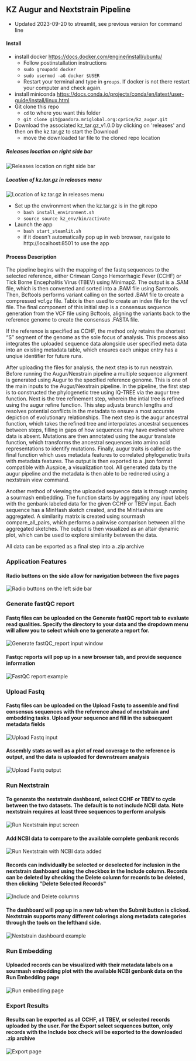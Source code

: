 ## KZ Augur and Nextstrain Pipeline

* Updated 2023-09-20 to streamlit, see previous version for command line

#### Install
- install docker https://docs.docker.com/engine/install/ubuntu/
    - Follow postinstallation instructions
    - `sudo groupadd docker`
    - `sudo usermod -aG docker $USER`
    - Restart your terminal and type in `groups`. If docker is not there restart your computer and check again.
- install miniconda https://docs.conda.io/projects/conda/en/latest/user-guide/install/linux.html
- Git clone this repo
    - `cd` to where you want this folder
    - `git clone git@pandora.mriglobal.org:cprice/kz_augur.git`
- Download the associated kz_tar.gz_v1.0.0 by clicking on 'releases' and then on the kz.tar.gz to start the Download
    - move the downloaded tar file to the cloned repo location

##### Releases location on right side bar

![Releases location on right side bar](img/releases.png)

##### Location of kz.tar.gz in releases menu

![Location of kz.tar.gz in releases menu](img/releases_2.png)

- Set up the environment when the kz.tar.gz is in the git repo
    - `bash install_environment.sh`
    - `source source kz_env/bin/activate`
- Launch the app
    - `bash start_steamlit.sh`
    - if it doesn't automatically pop up in web browser, navigate to http://localhost:8501 to use the app


#### Process Description
The pipeline begins with the mapping of the fastq sequences to the selected reference, either Crimean Congo Hemorrhagic Fever (CCHF) or Tick Borne Encephalitis Virus (TBEV) using Minimap2. The output is a .SAM file, which is then converted and sorted into a .BAM file using Samtools. Then, Bcftools performs variant calling on the sorted .BAM file to create a compressed vcf.gz file. Tabix is then used to create an index file for the vcf file. The final component of this initial step is a consensus sequence generation from the VCF file using Bcftools, aligning the variants back to the reference genome to create the consensus .FASTA file.

If the reference is specified as CCHF, the method only retains the shortest “S” segment of the genome as the sole focus of analysis. This process also integrates the uploaded sequence data alongside user specified meta data into an existing metadata table, which ensures each unique entry has a unqiue identifier for future runs. 

After uploading the files for analysis, the next step is to run nexstrain. Before running the Augur/Nexstrain pipeline a multiple sequence alignment is generated using Augur to the specified reference genome. This is one of the main inputs to the Augur/Nexstrain pipeline. In the pipeline, the first step is to constructed the phylogenetic tree using IQ-TREE via the augur tree function. Next is the tree refinement step, wherein the intial tree is refined using the augur refine function. This step adjusts branch lengths and resolves potential conflicts in the metadata to ensure a most accurate depiction of evolutionary relationships. The next step is the augur ancestral function, which takes the refined tree and interpolates ancestral sequences between steps, filling in gaps of how sequences may have evolved where data is absent. Mutations are then annotated using the augur translate function, which transforms the ancestral sequences into amino acid representations to identify mutations. Finally, augur traits is called as the final function which uses metadata features to correlated phylogenetic traits with metadata features. The output is then exported to a .json format compatible with Auspice, a visualization tool. All generated data by the augur pipeline and the metadata is then able to be rednered using a nextstrain view command. 

Another method of viewing the uploaded sequence data is through running a sourmash embedding. The function starts by aggregating any input labels with the genbank labeled data for the given CCHF or TBEV input. Each sequence has a MinHash sketch created, and the MinHashes are aggregated. A similarity matrix is created using sourmash compare_all_pairs, which performs a pairwise comparison between all the aggregated sketches. The output is then visualized as an altair dynamic plot, which can be used to explore similarity between the data.

All data can be exported as a final step into a .zip archive


### Application Features
#### Radio buttons on the side allow for navigation between the five pages

![Radio buttons on the left side bar](img/radio_buttons.png)

### Generate fastQC report
#### Fastq files can be uploaded on the Generate fastQC report tab to evaluate read qualities. Specify the directory to your data and the dropdown menu will allow you to select which one to generate a report for.

![Generate fastQC_report input window](img/generate_fastq_report.png)

#### Fastqc reports will pop up in a new browser tab, and provide sequence information

![FastQC report example](img/fastQC_output.png)

### Upload Fastq
#### Fastq files can be uploaded on the Upload Fastq to assemble and find consensus sequences with the reference ahead of nextstrain and embedding tasks. Upload your sequence and fill in the subsequent metadata fields

![Upload Fastq input](img/upload_fastq_input.png)

#### Assembly stats as well as a plot of read coverage to the reference is output, and the data is uploaded for downstream analysis

![Upload Fastq output](img/upload_fastq_out.png)

### Run Nextstrain
#### To generate the nextstrain dashboard, select CCHF or TBEV to cycle between the two datasets. The default is to not include NCBI data. Note nextstrain requires at least three sequences to perform analysis

![Run Nextstrain input screen](img/run_nextstrain_no_NCBI.png)

#### Add NCBI data to compare to the available complete genbank records

![Run Nextstrain with NCBI data added](img/run_nextstrain_with_NCBI.png)

#### Records can individually be selected or deselected for inclusion in the nextstrain dashboard using the checkbox in the Include column. Records can be deleted by checking the Delete column for records to be deleted, then clicking "Delete Selected Records"

![Include and Delete columns](img/delete_include_buttons.png)

#### The dashboard will pop up in a new tab when the Submit button is clicked. Nextstrain supports many different colorings along metadata categories through the tools on the lefthand side.

![Nextstrain dashboard example](img/nextstrain_dashboard.png)

### Run Embedding
#### Uploaded records can be visualized with their metadata labels on a sourmash embedding plot with the available NCBI genbank data on the Run Embedding page

![Run embedding page](img/run_embedding.png)

### Export Results
#### Results can be exported as all CCHF, all TBEV, or selected records uploaded by the user. For the Export select sequences button, only records with the Include box check will be exported to the downloaded .zip archive

![Export page](img/export_screen.png)